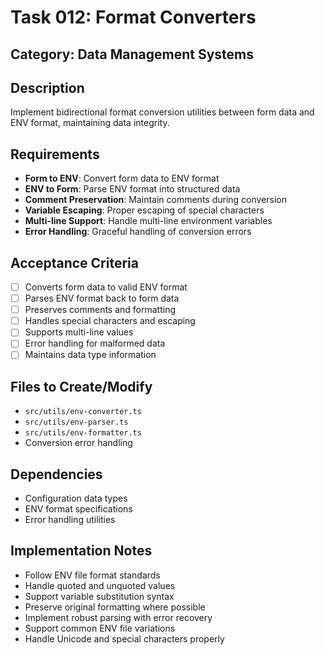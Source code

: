 # Task 012: Format Converters

## Category: Data Management Systems

## Description
Implement bidirectional format conversion utilities between form data and ENV format, maintaining data integrity.

## Requirements
- **Form to ENV**: Convert form data to ENV format
- **ENV to Form**: Parse ENV format into structured data
- **Comment Preservation**: Maintain comments during conversion
- **Variable Escaping**: Proper escaping of special characters
- **Multi-line Support**: Handle multi-line environment variables
- **Error Handling**: Graceful handling of conversion errors

## Acceptance Criteria
- [ ] Converts form data to valid ENV format
- [ ] Parses ENV format back to form data
- [ ] Preserves comments and formatting
- [ ] Handles special characters and escaping
- [ ] Supports multi-line values
- [ ] Error handling for malformed data
- [ ] Maintains data type information

## Files to Create/Modify
- `src/utils/env-converter.ts`
- `src/utils/env-parser.ts`
- `src/utils/env-formatter.ts`
- Conversion error handling

## Dependencies
- Configuration data types
- ENV format specifications
- Error handling utilities

## Implementation Notes
- Follow ENV file format standards
- Handle quoted and unquoted values
- Support variable substitution syntax
- Preserve original formatting where possible
- Implement robust parsing with error recovery
- Support common ENV file variations
- Handle Unicode and special characters properly